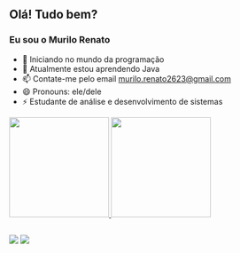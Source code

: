 ## Olá! Tudo bem?
### Eu sou o Murilo Renato

- 🔭 Iniciando no mundo da programação
- 🌱 Atualmente estou aprendendo Java
- 📫 Contate-me pelo email murilo.renato2623@gmail.com
- 😄 Pronouns:  ele/dele
- ⚡ Estudante de análise e desenvolvimento de sistemas


<div aling = "center">
  <a href="https://github.com/MuriloMR">
  <img height = "180em" src = "https://github-readme-stats.vercel.app/api?username=MuriloMR&show_icons=true&theme=dark&include_all_commits=true&count_private=true" />
  <img height = "180em" src = "https://github-readme-stats.vercel.app/api/top-langs/?username=MuriloMR&layout=compact&langs_count=7&theme=dark" />
</div>
  
  ##
  
  <div>
    <a href = "mailto:contatomurilo.renato2623@gmail.com"><img src="https://img.shields.io/badge/-Gmail-%23333?style=for-the-badge&logo=gmail&logoColor=white" target="_blank"></a>
  <a href="https://www.linkedin.com/in/murilo-renato-45094a204/" target="_blank"><img src="https://img.shields.io/badge/-LinkedIn-%230077B5?style=for-the-badge&logo=linkedin&logoColor=white" target="_blank"></a> 
    
 </div>
